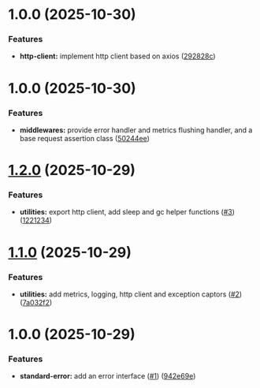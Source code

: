 # 1.0.0 (2025-10-30)


### Features

* **http-client:** implement http client based on axios ([292828c](https://github.com/Nan0416/axios-http-client/commit/292828ca32c76fc97f2e88817401aacf08d27195))

# 1.0.0 (2025-10-30)


### Features

* **middlewares:** provide error handler and metrics flushing handler, and a base request assertion class ([50244ee](https://github.com/Nan0416/express-middlewares/commit/50244ee770d13d1d54c6d5b590e4ce588561b4be))

# [1.2.0](https://github.com/Nan0416/dev-kit/compare/v1.1.0...v1.2.0) (2025-10-29)


### Features

* **utilities:** export http client, add sleep and gc helper functions ([#3](https://github.com/Nan0416/dev-kit/issues/3)) ([1221234](https://github.com/Nan0416/dev-kit/commit/12212346074b2c50ea8b0722c32fb864726896bd))

# [1.1.0](https://github.com/Nan0416/dev-kit/compare/v1.0.0...v1.1.0) (2025-10-29)


### Features

* **utilities:** add metrics, logging, http client and exception captors ([#2](https://github.com/Nan0416/dev-kit/issues/2)) ([7a032f2](https://github.com/Nan0416/dev-kit/commit/7a032f20d331fbded7f00f7a82100639c7cd2fd9))

# 1.0.0 (2025-10-29)


### Features

* **standard-error:** add an error interface ([#1](https://github.com/Nan0416/dev-kit/issues/1)) ([942e69e](https://github.com/Nan0416/dev-kit/commit/942e69e416cc40d109bbc6a1ed280605921cefe8))
